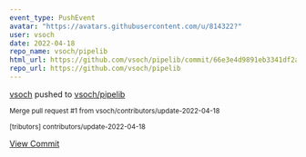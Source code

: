 ```yaml
---
event_type: PushEvent
avatar: "https://avatars.githubusercontent.com/u/814322?"
user: vsoch
date: 2022-04-18
repo_name: vsoch/pipelib
html_url: https://github.com/vsoch/pipelib/commit/66e3e4d9891eb3341df2aa7ebe59a7c52b211a56
repo_url: https://github.com/vsoch/pipelib
---
```


<a href='https://github.com/vsoch' target='_blank'>vsoch</a> pushed to <a href='https://github.com/vsoch/pipelib' target='_blank'>vsoch/pipelib</a>

<small>Merge pull request #1 from vsoch/contributors/update-2022-04-18

[tributors] contributors/update-2022-04-18</small>

<a href='https://github.com/vsoch/pipelib/commit/66e3e4d9891eb3341df2aa7ebe59a7c52b211a56' target='_blank'>View Commit</a>
